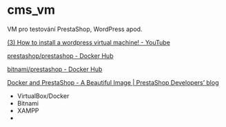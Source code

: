 # cms_vm
VM pro testování PrestaShop, WordPress apod.

[(3) How to install a wordpress virtual machine! - YouTube](https://www.youtube.com/watch?v=WvaNdaXMRFU)

[prestashop/prestashop - Docker Hub](https://hub.docker.com/r/prestashop/prestashop/)

[bitnami/prestashop - Docker Hub](https://hub.docker.com/r/bitnami/prestashop/)

[Docker and PrestaShop - A Beautiful Image | PrestaShop Developers’ blog](https://build.prestashop.com/news/prestashop-and-docker/)


* VirtualBox/Docker
* Bitnami
* XAMPP
* 



